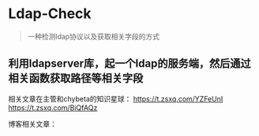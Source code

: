 # Ldap-Check

> 一种检测ldap协议以及获取相关字段的方式

## 利用ldapserver库，起一个ldap的服务端，然后通过相关函数获取路径等相关字段

相关文章在主管和chybeta的知识星球：
  https://t.zsxq.com/YZFeUnI
  https://t.zsxq.com/BiQfAQz
  
 博客相关文章：
